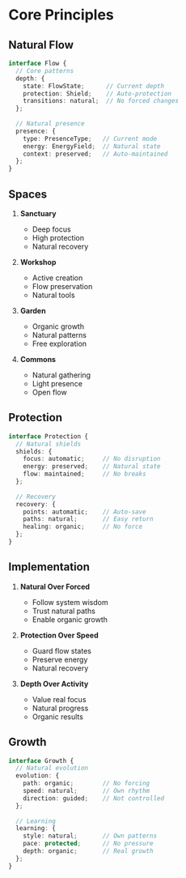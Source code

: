 # Core Principles

## Natural Flow
```typescript
interface Flow {
  // Core patterns
  depth: {
    state: FlowState;      // Current depth
    protection: Shield;    // Auto-protection
    transitions: natural;  // No forced changes
  };
  
  // Natural presence
  presence: {
    type: PresenceType;   // Current mode
    energy: EnergyField;  // Natural state
    context: preserved;   // Auto-maintained
  };
}
```

## Spaces
1. **Sanctuary**
   - Deep focus
   - High protection
   - Natural recovery

2. **Workshop**
   - Active creation
   - Flow preservation
   - Natural tools

3. **Garden**
   - Organic growth
   - Natural patterns
   - Free exploration

4. **Commons**
   - Natural gathering
   - Light presence
   - Open flow

## Protection
```typescript
interface Protection {
  // Natural shields
  shields: {
    focus: automatic;     // No disruption
    energy: preserved;    // Natural state
    flow: maintained;     // No breaks
  };
  
  // Recovery
  recovery: {
    points: automatic;    // Auto-save
    paths: natural;       // Easy return
    healing: organic;     // No force
  };
}
```

## Implementation
1. **Natural Over Forced**
   - Follow system wisdom
   - Trust natural paths
   - Enable organic growth

2. **Protection Over Speed**
   - Guard flow states
   - Preserve energy
   - Natural recovery

3. **Depth Over Activity**
   - Value real focus
   - Natural progress
   - Organic results

## Growth
```typescript
interface Growth {
  // Natural evolution
  evolution: {
    path: organic;        // No forcing
    speed: natural;       // Own rhythm
    direction: guided;    // Not controlled
  };
  
  // Learning
  learning: {
    style: natural;       // Own patterns
    pace: protected;      // No pressure
    depth: organic;       // Real growth
  };
} 